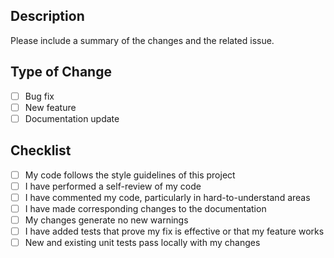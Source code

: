 ## Description 
Please include a summary of the changes and the related issue.  

## Type of Change 
- [ ] Bug fix 
- [ ] New feature 
- [ ] Documentation update 

## Checklist 
- [ ] My code follows the style guidelines of this project 
- [ ] I have performed a self-review of my code 
- [ ] I have commented my code, particularly in hard-to-understand areas 
- [ ] I have made corresponding changes to the documentation 
- [ ] My changes generate no new warnings 
- [ ] I have added tests that prove my fix is effective or that my feature works 
- [ ] New and existing unit tests pass locally with my changes 